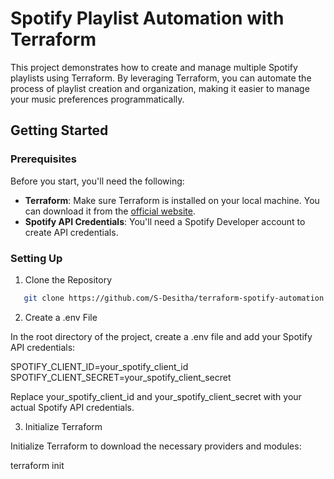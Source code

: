 # Spotify Playlist Automation with Terraform

This project demonstrates how to create and manage multiple Spotify playlists using Terraform. By leveraging Terraform, you can automate the process of playlist creation and organization, making it easier to manage your music preferences programmatically.

## Getting Started

### Prerequisites

Before you start, you'll need the following:

- **Terraform**: Make sure Terraform is installed on your local machine. You can download it from the [official website](https://www.terraform.io/downloads.html).
- **Spotify API Credentials**: You'll need a Spotify Developer account to create API credentials.

### Setting Up

1. Clone the Repository

```bash
   git clone https://github.com/S-Desitha/terraform-spotify-automation.git
```
2. Create a .env File

In the root directory of the project, create a .env file and add your Spotify API credentials:


SPOTIFY_CLIENT_ID=your_spotify_client_id
SPOTIFY_CLIENT_SECRET=your_spotify_client_secret

Replace your_spotify_client_id and your_spotify_client_secret with your actual Spotify API credentials.

3. Initialize Terraform

Initialize Terraform to download the necessary providers and modules:

   terraform init
